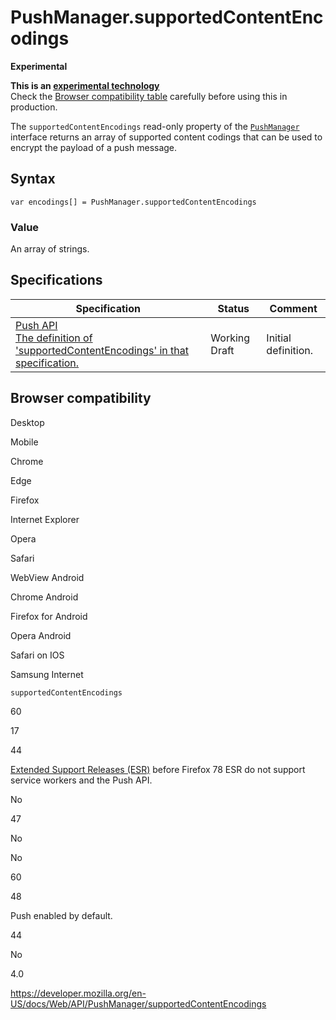 PushManager.supportedContentEncodings
=====================================

**Experimental**

**This is an [experimental technology](https://developer.mozilla.org/en-US/docs/MDN/Guidelines/Conventions_definitions#experimental)**  
Check the [Browser compatibility table](#browser_compatibility) carefully before using this in production.

The `supportedContentEncodings` read-only property of the [`PushManager`](../pushmanager) interface returns an array of supported content codings that can be used to encrypt the payload of a push message.

Syntax
------

    var encodings[] = PushManager.supportedContentEncodings

### Value

An array of strings.

Specifications
--------------

<table><thead><tr class="header"><th>Specification</th><th>Status</th><th>Comment</th></tr></thead><tbody><tr class="odd"><td><a href="https://w3c.github.io/push-api/#dom-pushmanager-supportedcontentencodings">Push API<br />
<span class="small">The definition of 'supportedContentEncodings' in that specification.</span></a></td><td><span class="spec-wd">Working Draft</span></td><td>Initial definition.</td></tr></tbody></table>

Browser compatibility
---------------------

Desktop

Mobile

Chrome

Edge

Firefox

Internet Explorer

Opera

Safari

WebView Android

Chrome Android

Firefox for Android

Opera Android

Safari on IOS

Samsung Internet

`supportedContentEncodings`

60

17

44

[Extended Support Releases (ESR)](https://www.mozilla.org/en-US/firefox/organizations/) before Firefox 78 ESR do not support service workers and the Push API.

No

47

No

No

60

48

Push enabled by default.

44

No

4.0

<a href="https://developer.mozilla.org/en-US/docs/Web/API/PushManager/supportedContentEncodings" class="_attribution-link">https://developer.mozilla.org/en-US/docs/Web/API/PushManager/supportedContentEncodings</a>
